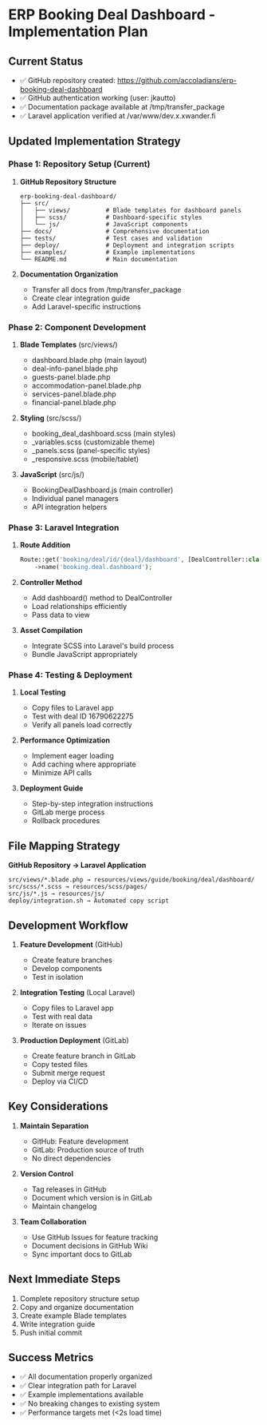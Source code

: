 # ERP Booking Deal Dashboard - Implementation Plan

## Current Status
- ✅ GitHub repository created: https://github.com/accoladians/erp-booking-deal-dashboard
- ✅ GitHub authentication working (user: jkautto)
- ✅ Documentation package available at /tmp/transfer_package
- ✅ Laravel application verified at /var/www/dev.x.xwander.fi

## Updated Implementation Strategy

### Phase 1: Repository Setup (Current)
1. **GitHub Repository Structure**
   ```
   erp-booking-deal-dashboard/
   ├── src/
   │   ├── views/          # Blade templates for dashboard panels
   │   ├── scss/           # Dashboard-specific styles
   │   └── js/             # JavaScript components
   ├── docs/               # Comprehensive documentation
   ├── tests/              # Test cases and validation
   ├── deploy/             # Deployment and integration scripts
   ├── examples/           # Example implementations
   └── README.md           # Main documentation
   ```

2. **Documentation Organization**
   - Transfer all docs from /tmp/transfer_package
   - Create clear integration guide
   - Add Laravel-specific instructions

### Phase 2: Component Development
1. **Blade Templates** (src/views/)
   - dashboard.blade.php (main layout)
   - deal-info-panel.blade.php
   - guests-panel.blade.php
   - accommodation-panel.blade.php
   - services-panel.blade.php
   - financial-panel.blade.php

2. **Styling** (src/scss/)
   - booking_deal_dashboard.scss (main styles)
   - _variables.scss (customizable theme)
   - _panels.scss (panel-specific styles)
   - _responsive.scss (mobile/tablet)

3. **JavaScript** (src/js/)
   - BookingDealDashboard.js (main controller)
   - Individual panel managers
   - API integration helpers

### Phase 3: Laravel Integration
1. **Route Addition**
   ```php
   Route::get('booking/deal/id/{deal}/dashboard', [DealController::class, 'dashboard'])
       ->name('booking.deal.dashboard');
   ```

2. **Controller Method**
   - Add dashboard() method to DealController
   - Load relationships efficiently
   - Pass data to view

3. **Asset Compilation**
   - Integrate SCSS into Laravel's build process
   - Bundle JavaScript appropriately

### Phase 4: Testing & Deployment
1. **Local Testing**
   - Copy files to Laravel app
   - Test with deal ID 16790622275
   - Verify all panels load correctly

2. **Performance Optimization**
   - Implement eager loading
   - Add caching where appropriate
   - Minimize API calls

3. **Deployment Guide**
   - Step-by-step integration instructions
   - GitLab merge process
   - Rollback procedures

## File Mapping Strategy

**GitHub Repository → Laravel Application**
```
src/views/*.blade.php → resources/views/guide/booking/deal/dashboard/
src/scss/*.scss → resources/scss/pages/
src/js/*.js → resources/js/
deploy/integration.sh → Automated copy script
```

## Development Workflow

1. **Feature Development** (GitHub)
   - Create feature branches
   - Develop components
   - Test in isolation

2. **Integration Testing** (Local Laravel)
   - Copy files to Laravel app
   - Test with real data
   - Iterate on issues

3. **Production Deployment** (GitLab)
   - Create feature branch in GitLab
   - Copy tested files
   - Submit merge request
   - Deploy via CI/CD

## Key Considerations

1. **Maintain Separation**
   - GitHub: Feature development
   - GitLab: Production source of truth
   - No direct dependencies

2. **Version Control**
   - Tag releases in GitHub
   - Document which version is in GitLab
   - Maintain changelog

3. **Team Collaboration**
   - Use GitHub Issues for feature tracking
   - Document decisions in GitHub Wiki
   - Sync important docs to GitLab

## Next Immediate Steps

1. Complete repository structure setup
2. Copy and organize documentation
3. Create example Blade templates
4. Write integration guide
5. Push initial commit

## Success Metrics

- ✅ All documentation properly organized
- ✅ Clear integration path for Laravel
- ✅ Example implementations available
- ✅ No breaking changes to existing system
- ✅ Performance targets met (<2s load time)
